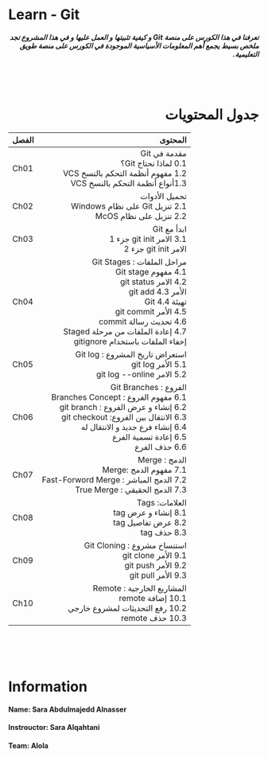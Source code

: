 # Learn - Git
##### <div dir =rtl > تعرفنا في هذا الكورس على منصة Git و كيفية تثبيتها و العمل عليها و في هذا المشروع تجد ملخص بسيط يجمع أهم المعلومات الأسياسية الموجودة في الكورس على منصة طويق التعليمية.  </div>


<br>
<br>

# <div dir = rtl > جدول المحتويات </div>

|<div dir =rtl >الفصل </div>     | <div dir =rtl> المحتوى</div>   
|--------------------------------|--------------------------------------------------------------------------------------------------:|
|Ch01 |<div dir =rtl > مقدمة في Git </div><div dir =rtl > 0.1 لماذا نحتاج Git؟</div><div dir =rtl > 1.2 مفهوم أنظمة التحكم بالنسخ VCS</div><div dir =rtl > 1.3أنواع أنظمة التحكم بالنسخ VCS</div>
|Ch02 |<div dir =rtl > تحميل الأدوات </div><div dir =rtl > 2.1 تنزيل Git على نظام Windows</div><div dir =rtl > 2.2 تنزيل على نظام  McOS</div> 
|Ch03 |<div dir =rtl > ابدأ مع Git</div><div dir =rtl >3.1 الامر git init جزء 1</div><div dir =rtl > الامر git init جزء 2</div>
|Ch04 |<div dir =rtl > مراحل الملفات : Git Stages</div><div dir =rtl > 4.1 مفهوم Git stage </div><div dir =rtl > 4.2 الامر git status </div><div dir =rtl > الأمر 4.3 git add </div><div dir =rtl> تهيئة 4.4 Git</div> <div dir =rtl > 4.5 الأمر git commit</div><div dir =rtl > 4.6 تحديث رسالة commit</div><div dir =rtl >4.7 إعادة الملفات من مرحلة Staged </div><div dir =rtl >إخفاء الملفات باستخدام gitignore</div> 
|Ch05 |<div dir =rtl > استعراض تاريخ المشروع : Git log  </div><div dir =rtl >5.1 الأمر git log</div><div dir =rtl >5.2 الامر git log --online</div> 
|Ch06 |<div dir =rtl > الفروع : Git Branches   </div><div dir =rtl >6.1 مفهوم الفروع : Branches Concept</div><div dir =rtl >6.2 إنشاء و عرض الفروع : git branch</div><div dir =rtl >6.3 الانتقال بين الفروع: git checkout </div><div dir =rtl >6.4 إنشاء فرع جديد و الانتقال له</div><div dir =rtl >6.5 إعادة تسمية الفرع</div><div dir =rtl >6.6 حذف الفرع</div> 
|Ch07 |<div dir =rtl > الدمج : Merge</div><div dir =rtl >7.1 مفهوم الدمج :Merge </div><div dir =rtl >7.2 الدمج المباشر : Fast-Forword Merge </div><div dir =rtl >7.3 الدمج الحقيقي : True Merge </div> 
|Ch08 |<div dir =rtl > العلامات: Tags</div><div dir =rtl>8.1 إنشاء و عرض tag </div><div dir =rtl >8.2  عرض تفاصيل tag</div><div dir =rtl >8.3 حذف tag</div> 
|Ch09 |<div dir =rtl >  استنساخ مشروع : Git Cloning   </div><div dir =rtl >9.1 الأمر git clone</div><div dir =rtl >9.2 الأمر git push</div><div dir =rtl >9.3 الأمر git pull</div> 
|Ch10 |<div dir =rtl > المشاريع الخارجية : Remote</div><div dir =rtl >10.1 إضافة remote</div><div dir =rtl >10.2 رفع التحديثات لمشروع خارجي </div><div dir =rtl >10.3 حذف  remote </div> 
<br>
<br>
<br>

# Information 

#### **Name**: Sara Abdulmajedd Alnasser
#### **Instrouctor:** Sara Alqahtani
#### **Team:** Alola


